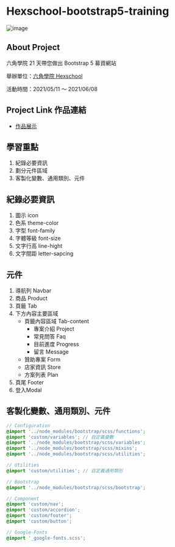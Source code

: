 # Hexschool-bootstrap5-training

![image](https://user-images.githubusercontent.com/27886174/147526383-524046db-5317-4b00-b0c6-0497b51a237c.png)

## About Project
六角學院 21 天帶您做出 Bootstrap 5 募資網站

舉辦單位：[六角學院 Hexschool](https://www.hexschool.com/ "六角學院 Hexschool")

活動時間：2021/05/11 ～ 2021/06/08

## Project Link 作品連結
- [作品展示](https://tairong225.github.io/Hexschool-bootstrap5-training/index.html "作品展示")

## 學習重點
1. 紀錄必要資訊
2. 劃分元件區域
3. 客製化變數、通用類別、元件

## 紀錄必要資訊
1. 圖示 icon
2. 色系 theme-color
3. 字型 font-family
4. 字體等級 font-size
5. 文字行高 line-hight
6. 文字間距 letter-sapcing

## 元件
1. 導航列 Navbar
2. 商品 Product
3. 頁籤 Tab
4. 下方內容主要區域
    - 頁籤內容區域 Tab-content
        - 專案介紹 Project
        - 常見問答 Faq
        - 目前進度 Progress
        - 留言 Message
    - 贊助專案 Form
    - 店家資訊 Store
    - 方案列表 Plan
5. 頁尾 Footer
6. 登入Modal

## 客製化變數、通用類別、元件
``` scss
// Configuration
@import '../node_modules/bootstrap/scss/functions';
@import 'custom/variables'; // 自定義變數
@import '../node_modules/bootstrap/scss/variables';
@import '../node_modules/bootstrap/scss/mixins';
@import '../node_modules/bootstrap/scss/utilities';

// Utilities
@import 'custom/utilities'; // 自定義通用類別

// Bootstrap
@import '../node_modules/bootstrap/scss/bootstrap';

// Component
@import 'custom/nav';
@import 'custom/accordion';
@import 'custom/footer';
@import 'custom/button';

// Google-Fonts
@import '_google-fonts.scss';
